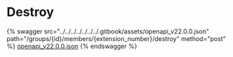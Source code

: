 # Destroy

{% swagger src="../../../../../../../.gitbook/assets/openapi_v22.0.0.json" path="/groups/{id}/members/{extension_number}/destroy" method="post" %}
[openapi_v22.0.0.json](../../../../../../../.gitbook/assets/openapi_v22.0.0.json)
{% endswagger %}
